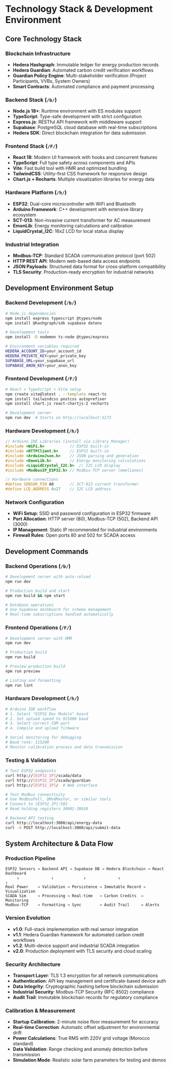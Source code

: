 # Technology Stack & Development Environment

## Core Technology Stack

### Blockchain Infrastructure
- **Hedera Hashgraph**: Immutable ledger for energy production records
- **Hedera Guardian**: Automated carbon credit verification workflows
- **Guardian Policy Engine**: Multi-stakeholder verification (Project Participants, VVBs, System Owners)
- **Smart Contracts**: Automated compliance and payment processing

### Backend Stack (`/b/`)
- **Node.js 18+**: Runtime environment with ES modules support
- **TypeScript**: Type-safe development with strict configuration
- **Express.js**: RESTful API framework with middleware support
- **Supabase**: PostgreSQL cloud database with real-time subscriptions
- **Hedera SDK**: Direct blockchain integration for data submission

### Frontend Stack (`/F/`)
- **React 18**: Modern UI framework with hooks and concurrent features
- **TypeScript**: Full type safety across components and APIs
- **Vite**: Fast build tool with HMR and optimized bundling
- **TailwindCSS**: Utility-first CSS framework for responsive design
- **Chart.js + Recharts**: Multiple visualization libraries for energy data

### Hardware Platform (`/h/`)
- **ESP32**: Dual-core microcontroller with WiFi and Bluetooth
- **Arduino Framework**: C++ development with extensive library ecosystem
- **SCT-013**: Non-invasive current transformer for AC measurement
- **EmonLib**: Energy monitoring calculations and calibration
- **LiquidCrystal_I2C**: 16x2 LCD for local status display

### Industrial Integration
- **Modbus-TCP**: Standard SCADA communication protocol (port 502)
- **HTTP REST API**: Modern web-based data access endpoints
- **JSON Payloads**: Structured data format for cross-platform compatibility
- **TLS Security**: Production-ready encryption for industrial networks

## Development Environment Setup

### Backend Development (`/b/`)
```bash
# Node.js dependencies
npm install express typescript @types/node
npm install @hashgraph/sdk supabase dotenv

# Development tools
npm install -D nodemon ts-node @types/express

# Environment variables required
HEDERA_ACCOUNT_ID=your_account_id
HEDERA_PRIVATE_KEY=your_private_key
SUPABASE_URL=your_supabase_url
SUPABASE_ANON_KEY=your_anon_key
```

### Frontend Development (`/F/`)
```bash
# React + TypeScript + Vite setup
npm create vite@latest . --template react-ts
npm install tailwindcss postcss autoprefixer
npm install chart.js react-chartjs-2 recharts

# Development server
npm run dev  # Starts on http://localhost:5173
```

### Hardware Development (`/h/`)
```cpp
// Arduino IDE Libraries (install via Library Manager)
#include <WiFi.h>           // ESP32 built-in
#include <HTTPClient.h>     // ESP32 built-in
#include <ArduinoJson.h>    // JSON parsing and generation
#include <EmonLib.h>        // Energy monitoring calculations
#include <LiquidCrystal_I2C.h>  // I2C LCD display
#include <ModbusIP_ESP32.h> // Modbus-TCP server (emelianov)

// Hardware connections
#define SENSOR_PIN A0       // SCT-013 current transformer
#define LCD_ADDRESS 0x27    // I2C LCD address
```

### Network Configuration
- **WiFi Setup**: SSID and password configuration in ESP32 firmware
- **Port Allocation**: HTTP server (80), Modbus-TCP (502), Backend API (3000)
- **IP Management**: Static IP recommended for industrial environments
- **Firewall Rules**: Open ports 80 and 502 for SCADA access

## Development Commands

### Backend Operations (`/b/`)
```bash
# Development server with auto-reload
npm run dev

# Production build and start
npm run build && npm start

# Database operations
# Use Supabase dashboard for schema management
# Real-time subscriptions handled automatically
```

### Frontend Operations (`/F/`)
```bash
# Development server with HMR
npm run dev

# Production build
npm run build

# Preview production build
npm run preview

# Linting and formatting
npm run lint
```

### Hardware Development (`/h/`)
```bash
# Arduino IDE workflow
# 1. Select "ESP32 Dev Module" board
# 2. Set upload speed to 921600 baud
# 3. Select correct COM port
# 4. Compile and upload firmware

# Serial monitoring for debugging
# Baud rate: 115200
# Monitor calibration process and data transmission
```

### Testing & Validation
```bash
# Test ESP32 endpoints
curl http://[ESP32_IP]/scada/data
curl http://[ESP32_IP]/scada/guardian
curl http://[ESP32_IP]/  # Web interface

# Test Modbus connectivity
# Use ModbusPoll, QModMaster, or similar tools
# Connect to [ESP32_IP]:502
# Read holding registers 30001-30010

# Backend API testing
curl http://localhost:3000/api/energy-data
curl -X POST http://localhost:3000/api/submit-data
```

## System Architecture & Data Flow

### Production Pipeline
```
ESP32 Sensors → Backend API → Supabase DB → Hedera Blockchain → React Dashboard
     ↓              ↓             ↓              ↓                    ↓
Real Power    → Validation → Persistence → Immutable Record → Visualization
SCADA Sim     → Processing → Real-time   → Carbon Credits  → Monitoring
Modbus-TCP    → Formatting → Sync        → Audit Trail     → Alerts
```

### Version Evolution
- **v1.0**: Full-stack implementation with real sensor integration
- **v1.1**: Hedera Guardian framework for automated carbon credit workflows
- **v1.2**: Multi-device support and industrial SCADA integration
- **v2.0**: Production deployment with TLS security and cloud scaling

### Security Architecture
- **Transport Layer**: TLS 1.3 encryption for all network communications
- **Authentication**: API key management and certificate-based device auth
- **Data Integrity**: Cryptographic hashing before blockchain submission
- **Industrial Security**: Modbus-TCP Security (RFC 8502) compliance
- **Audit Trail**: Immutable blockchain records for regulatory compliance

### Calibration & Measurement
- **Startup Calibration**: 2-minute noise floor measurement for accuracy
- **Real-time Correction**: Automatic offset adjustment for environmental drift
- **Power Calculations**: True RMS with 220V grid voltage (Morocco standard)
- **Data Validation**: Range checking and anomaly detection before transmission
- **Simulation Mode**: Realistic solar farm parameters for testing and demos